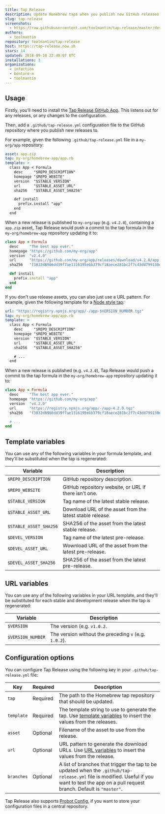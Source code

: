```yaml
---
title: Tap Release
description: Update Homebrew taps when you publish new GitHub releases.
slug: tap-release
screenshots:
  - https://raw.githubusercontent.com/toolmantim/tap-release/master/design/screenshot.png
authors:
  - toolmantim
repository: toolmantim/tap-release
host: https://tap-release.now.sh
stars: 14
updated: 2018-09-10 22:40:07 UTC
installations: 3
organizations:
  - infection
  - kentaro-m
  - toolmantim
---
```


## Usage

Firstly, you’ll need to install the [Tap Release GitHub App](https://github.com/apps/tap-release). This listens out for any releases, or any changes to the configuration.

Then, add a `.github/tap-release.yml` configuration file to the GitHub repository where you publish new releases to.

For example, given the following `.github/tap-release.yml` file in a `my-org/app` repository:

```yml
asset: app.zip
tap: my-org/homebrew-app/app.rb
template: >
  class App < Formula
    desc     "$REPO_DESCRIPTION"
    homepage "$REPO_WEBITE"
    version  "$STABLE_VERSION"
    url      "$STABLE_ASSET_URL"
    sha256   "$STABLE_ASSET_SHA256"

    def install
      prefix.install "app"
    end
  end
```

When a new release is published to `my-org/app` (e.g. `v4.2.0`), containing a `app.zip` asset, Tap Release would push a commit to the tap formula in the `my-org/homebrew-app` repository updating it to:

```rb
class App < Formula
  desc     "The best app ever."
  homepage "https://github.com/my-org/app"
  version  "v2.4.0"
  url      "https://github.com/my-org/app/releases/download/v4.2.0/app.zip"
  sha256   "f3832d8966dd39f7ae1316195ebb379cf18aece281bc2f7c43dd799130ebf460"

  def install
    prefix.install "app"
  end
end
```

If you don't use release assets, you can also just use a URL pattern. For example, given the following template for a [Node style tap](https://docs.brew.sh/Node-for-Formula-Authors):

```yml
url: "https://registry.npmjs.org/app/-/app-$VERSION_NUMBER.tgz"
tap: my-org/homebrew-app/app.rb
template: >
  class App < Formula
    desc     "$REPO_DESCRIPTION"
    homepage "$REPO_WEBITE"
    version  "$STABLE_VERSION"
    url      "$STABLE_ASSET_URL"
    sha256   "$STABLE_ASSET_SHA256"

    # ...
  end
```

When a new release is published (e.g. `v4.2.0`), Tap Release would push a commit to the tap formula in the `my-org/homebrew-app` repository updating it to:

```rb
class App < Formula
  desc     "The best app ever."
  homepage "https://github.com/my-org/app"
  version  "v4.2.0"
  url      "https://registry.npmjs.org/app/-/app-4.2.0.tgz"
  sha256   "f3832d8966dd39f7ae1316195ebb379cf18aece281bc2f7c43dd799130ebf460"

  # ...
end
```

## Template variables

You can use any of the following variables in your formula template, and they'll be substituted when the tap is regenerated:

| Variable               | Description                                               |
| ---------------------- | --------------------------------------------------------- |
| `$REPO_DESCRIPTION`    | GitHub repository description.                            |
| `$REPO_WEBSITE`        | GitHub repository website, or URL if there isn't one.     |
| `$STABLE_VERSION`      | Tag name of the latest stable release.                    |
| `$STABLE_ASSET_URL`    | Download URL of the asset from the latest stable release. |
| `$STABLE_ASSET_SHA256` | SHA256 of the asset from the latest stable release.       |
| `$DEVEL_VERSION`       | Tag name of the latest pre-release.                       |
| `$DEVEL_ASSET_URL`     | Wownload URL of the asset from the latest pre-release.    |
| `$DEVEL_ASSET_SHA256`  | SHA256 of the asset from the latest pre-release.          |

## URL variables

You can use any of the following variables in your URL template, and they'll be substituted for each stable and development release when the tap is regenerated:

| Variable          | Description                                           |
| ----------------- | ----------------------------------------------------- |
| `$VERSION`        | The version (e.g. `v1.0.2`.                           |
| `$VERSION_NUMBER` | The version without the preceding `v` (e.g. `1.0.2`). |

## Configuration options

You can configure Tap Release using the following key in your `.github/tap-release.yml` file:

| Key        | Required | Description                                                                                                                                                                                    |
| ---------- | -------- | ---------------------------------------------------------------------------------------------------------------------------------------------------------------------------------------------- |
| `tap`      | Required | The path to the Homebrew tap repository that should be updated.                                                                                                                                |
| `template` | Required | The template string to use to generate the tap. Use [template variables](#template-variables) to insert the values from the releases.                                                          |
| `asset`    | Optional | Filename of the asset to use from the release.                                                                                                                                                 |
| `url`      | Optional | URL pattern to generate the download URLs. Use [URL variables](#url-variables) to insert the values from the release.                                                                          |
| `branches` | Optional | A list of branches that trigger the tap to be updated when the `.github/tap-release.yml` file is modified. Useful if you want to test the app on a pull request branch. Default is `"master"`. |

Tap Release also supports [Probot Config](https://github.com/probot/probot-config), if you want to store your configuration files in a central repository.
